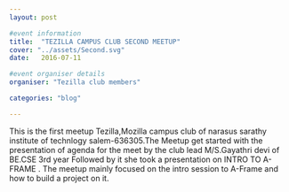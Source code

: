 ```yaml
---
layout: post

#event information
title:  "TEZILLA CAMPUS CLUB SECOND MEETUP"
cover: "../assets/Second.svg"
date:   2016-07-11

#event organiser details
organiser: "Tezilla club members"

categories: "blog"

---
```

This is the first meetup Tezilla,Mozilla campus club of narasus sarathy institute of technlogy salem-636305.The Meetup get started with the presentation of agenda for the meet by the club lead M/S.Gayathri devi of BE.CSE 3rd year Followed by it she took a presentation on INTRO TO A-FRAME .
The meetup mainly focused on the intro session to A-Frame and how to build a project on it.

